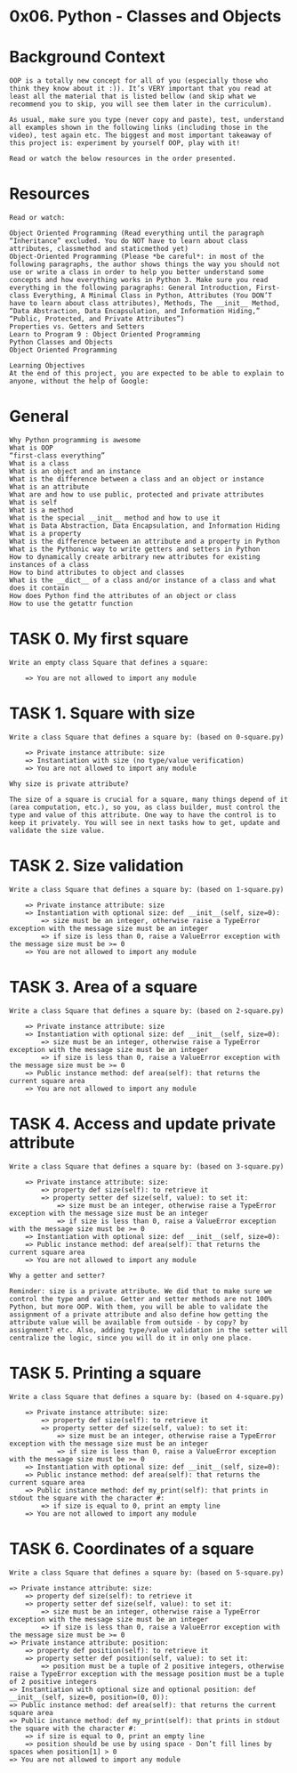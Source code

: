 # **0x06. Python - Classes and Objects**

# Background Context

    OOP is a totally new concept for all of you (especially those who think they know about it :)). It’s VERY important that you read at least all the material that is listed bellow (and skip what we recommend you to skip, you will see them later in the curriculum).

    As usual, make sure you type (never copy and paste), test, understand all examples shown in the following links (including those in the video), test again etc. The biggest and most important takeaway of this project is: experiment by yourself OOP, play with it!

    Read or watch the below resources in the order presented.

# Resources

    Read or watch:

    Object Oriented Programming (Read everything until the paragraph “Inheritance” excluded. You do NOT have to learn about class attributes, classmethod and staticmethod yet)
    Object-Oriented Programming (Please *be careful*: in most of the following paragraphs, the author shows things the way you should not use or write a class in order to help you better understand some concepts and how everything works in Python 3. Make sure you read everything in the following paragraphs: General Introduction, First-class Everything, A Minimal Class in Python, Attributes (You DON’T have to learn about class attributes), Methods, The __init__ Method, “Data Abstraction, Data Encapsulation, and Information Hiding,” “Public, Protected, and Private Attributes”)
    Properties vs. Getters and Setters
    Learn to Program 9 : Object Oriented Programming
    Python Classes and Objects
    Object Oriented Programming

    Learning Objectives
    At the end of this project, you are expected to be able to explain to anyone, without the help of Google:

# General

    Why Python programming is awesome
    What is OOP
    “first-class everything”
    What is a class
    What is an object and an instance
    What is the difference between a class and an object or instance
    What is an attribute
    What are and how to use public, protected and private attributes
    What is self
    What is a method
    What is the special __init__ method and how to use it
    What is Data Abstraction, Data Encapsulation, and Information Hiding
    What is a property
    What is the difference between an attribute and a property in Python
    What is the Pythonic way to write getters and setters in Python
    How to dynamically create arbitrary new attributes for existing instances of a class
    How to bind attributes to object and classes
    What is the __dict__ of a class and/or instance of a class and what does it contain
    How does Python find the attributes of an object or class
    How to use the getattr function

# **TASK 0. My first square**

    Write an empty class Square that defines a square:

        => You are not allowed to import any module

# **TASK 1. Square with size**

    Write a class Square that defines a square by: (based on 0-square.py)

        => Private instance attribute: size
        => Instantiation with size (no type/value verification)
        => You are not allowed to import any module

    Why size is private attribute?

    The size of a square is crucial for a square, many things depend of it (area computation, etc.), so you, as class builder, must control the type and value of this attribute. One way to have the control is to keep it privately. You will see in next tasks how to get, update and validate the size value.

# **TASK 2. Size validation**

    Write a class Square that defines a square by: (based on 1-square.py)

        => Private instance attribute: size
        => Instantiation with optional size: def __init__(self, size=0):
            => size must be an integer, otherwise raise a TypeError exception with the message size must be an integer
            => if size is less than 0, raise a ValueError exception with the message size must be >= 0
        => You are not allowed to import any module

# **TASK 3. Area of a square**

    Write a class Square that defines a square by: (based on 2-square.py)

        => Private instance attribute: size
        => Instantiation with optional size: def __init__(self, size=0):
            => size must be an integer, otherwise raise a TypeError exception with the message size must be an integer
            => if size is less than 0, raise a ValueError exception with the message size must be >= 0
        => Public instance method: def area(self): that returns the current square area
        => You are not allowed to import any module

# **TASK 4. Access and update private attribute**

    Write a class Square that defines a square by: (based on 3-square.py)

        => Private instance attribute: size:
            => property def size(self): to retrieve it
            => property setter def size(self, value): to set it:
                => size must be an integer, otherwise raise a TypeError exception with the message size must be an integer
                => if size is less than 0, raise a ValueError exception with the message size must be >= 0
        => Instantiation with optional size: def __init__(self, size=0):
        => Public instance method: def area(self): that returns the current square area
        => You are not allowed to import any module

    Why a getter and setter?

    Reminder: size is a private attribute. We did that to make sure we control the type and value. Getter and setter methods are not 100% Python, but more OOP. With them, you will be able to validate the assignment of a private attribute and also define how getting the attribute value will be available from outside - by copy? by assignment? etc. Also, adding type/value validation in the setter will centralize the logic, since you will do it in only one place.

# **TASK 5. Printing a square**

    Write a class Square that defines a square by: (based on 4-square.py)

        => Private instance attribute: size:
            => property def size(self): to retrieve it
            => property setter def size(self, value): to set it:
                => size must be an integer, otherwise raise a TypeError exception with the message size must be an integer
                => if size is less than 0, raise a ValueError exception with the message size must be >= 0
        => Instantiation with optional size: def __init__(self, size=0):
        => Public instance method: def area(self): that returns the current square area
        => Public instance method: def my_print(self): that prints in stdout the square with the character #:
            => if size is equal to 0, print an empty line
        => You are not allowed to import any module

# **TASK 6. Coordinates of a square**

    Write a class Square that defines a square by: (based on 5-square.py)

    => Private instance attribute: size:
        => property def size(self): to retrieve it
        => property setter def size(self, value): to set it:
            => size must be an integer, otherwise raise a TypeError exception with the message size must be an integer
            => if size is less than 0, raise a ValueError exception with the message size must be >= 0
    => Private instance attribute: position:
        => property def position(self): to retrieve it
        => property setter def position(self, value): to set it:
            => position must be a tuple of 2 positive integers, otherwise raise a TypeError exception with the message position must be a tuple of 2 positive integers
    => Instantiation with optional size and optional position: def __init__(self, size=0, position=(0, 0)):
    => Public instance method: def area(self): that returns the current square area
    => Public instance method: def my_print(self): that prints in stdout the square with the character #:
        => if size is equal to 0, print an empty line
        => position should be use by using space - Don’t fill lines by spaces when position[1] > 0
    => You are not allowed to import any module
